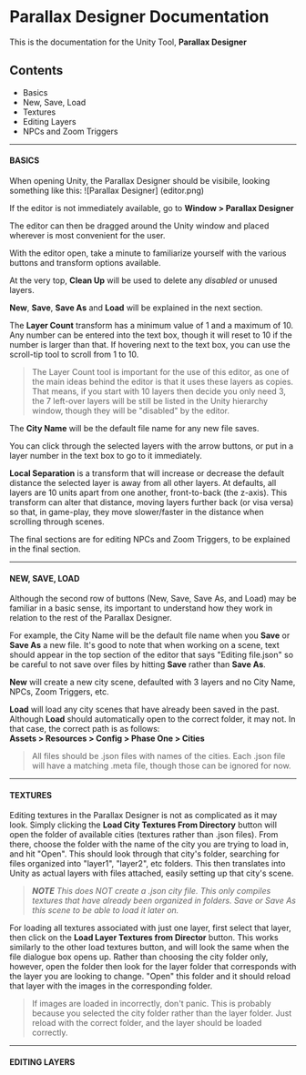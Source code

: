 # Parallax Designer Documentation
This is the documentation for the Unity Tool, **Parallax Designer** 

## Contents
* Basics
* New, Save, Load
* Textures
* Editing Layers
* NPCs and Zoom Triggers


***
#### BASICS

When opening Unity, the Parallax Designer should be visibile, looking something like this: 
![Parallax Designer]
(editor.png)

If the editor is not immediately available, go to **Window > Parallax Designer**

The editor can then be dragged around the Unity window and placed wherever is most convenient for the user. 

With the editor open, take a minute to familiarize yourself with the various buttons and transform options available. 

At the very top, **Clean Up** will be used to delete any *disabled* or unused layers. 

**New**, **Save**, **Save As** and **Load** will be explained in the next section. 

The **Layer Count** transform has a minimum value of 1 and a maximum of 10. Any number can be entered into the text box, though it will reset to 10 if the number is larger than that. If hovering next to the text box, you can use the scroll-tip tool to scroll from 1 to 10.  
> The Layer Count tool is important for the use of this editor, as one of the main ideas behind the editor is that it uses these layers as copies. That means, if you start with 10 layers then decide you only need 3, the 7 left-over layers will be still be listed in the Unity hierarchy window, though they will be "disabled" by the editor.  

The **City Name** will be the default file name for any new file saves. 

You can click through the selected layers with the arrow buttons, or put in a layer number in the text box to go to it immediately. 

**Local Separation** is a transform that will increase or decrease the default distance the selected layer is away from all other layers. At defaults, all layers are 10 units apart from one another, front-to-back (the z-axis). This transform can alter that distance, moving layers further back (or visa versa) so that, in game-play, they move slower/faster in the distance when scrolling through scenes. 

The final sections are for editing NPCs and Zoom Triggers, to be explained in the final section. 


***
#### NEW, SAVE, LOAD

Although the second row of buttons (New, Save, Save As, and Load) may be familiar in a basic sense, its important to understand how they work in relation to the rest of the Parallax Designer. 

For example, the City Name will be the default file name when you **Save** or **Save As** a new file. It's good to note that when working on a scene, text should appear in the top section of the editor that says "Editing file.json" so be careful to not save over files by hitting **Save** rather than **Save As**. 

**New** will create a new city scene, defaulted with 3 layers and no City Name, NPCs, Zoom Triggers, etc. 

**Load** will load any city scenes that have already been saved in the past. Although **Load** should automatically open to the correct folder, it may not. In that case, the correct path is as follows:  
**Assets > Resources > Config > Phase One > Cities**
> All files should be .json files with names of the cities. Each .json file will have a matching .meta file, though those can be ignored for now. 


***
#### TEXTURES

Editing textures in the Parallax Designer is not as complicated as it may look. Simply clicking the **Load City Textures From Directory** button will open the folder of available cities (textures rather than .json files). From there, choose the folder with the name of the city you are trying to load in, and hit "Open". This should look through that city's folder, searching for files organized into "layer1", "layer2", etc folders. This then translates into Unity as actual layers with files attached, easily setting up that city's scene. 

> _**NOTE** This does NOT create a .json city file. This only compiles textures that have already been organized in folders. Save or Save As this scene to be able to load it later on._

For loading all textures associated with just one layer, first select that layer, then click on the **Load Layer Textures from Director** button. This works similarly to the other load textures button, and will look the same when the file dialogue box opens up. Rather than choosing the city folder only, however, open the folder then look for the layer folder that corresponds with the layer you are looking to change. "Open" this folder and it should reload that layer with the images in the corresponding folder. 
> If images are loaded in incorrectly, don't panic. This is probably because you selected the city folder rather than the layer folder. Just reload with the correct folder, and the layer should be loaded correctly. 


***
#### EDITING LAYERS

